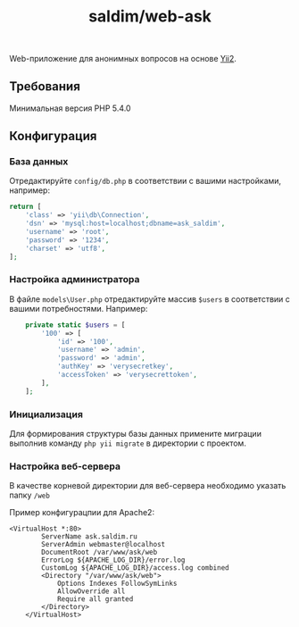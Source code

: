 <p align="center">
    <h1 align="center">saldim/web-ask</h1>
    <br>
</p>

Web-приложение для анонимных вопросов на основе [Yii2](http://www.yiiframework.com/).

Требования
------------

Минимальная версия PHP 5.4.0


Конфигурация
-------------

### База данных

Отредактируйте `config/db.php` в соответствии с вашими настройками, например:

```php
return [
    'class' => 'yii\db\Connection',
    'dsn' => 'mysql:host=localhost;dbname=ask_saldim',
    'username' => 'root',
    'password' => '1234',
    'charset' => 'utf8',
];
```

### Настройка администратора
В файле `models\User.php` отредактируйте массив `$users` в соответствии с вашими потребностями. 
Например:
```php
    private static $users = [
        '100' => [
            'id' => '100',
            'username' => 'admin',
            'password' => 'admin',
            'authKey' => 'verysecretkey',
            'accessToken' => 'verysecrettoken',
        ],
    ];
```

### Инициализация

Для формирования структуры базы данных примените миграции выполнив команду `php yii migrate` в директории с проектом.


### Настройка веб-сервера

В качестве корневой директории для веб-сервера необходимо указать папку `/web`

Пример конфигурацпии для Apache2:
```
<VirtualHost *:80>
        ServerName ask.saldim.ru
        ServerAdmin webmaster@localhost
        DocumentRoot /var/www/ask/web
        ErrorLog ${APACHE_LOG_DIR}/error.log
        CustomLog ${APACHE_LOG_DIR}/access.log combined
        <Directory "/var/www/ask/web">
            Options Indexes FollowSymLinks
            AllowOverride all
            Require all granted
        </Directory>
    </VirtualHost>
```